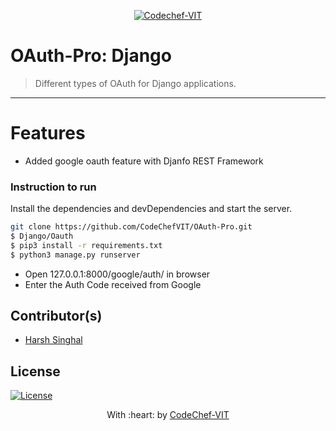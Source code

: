 <p align="center"><a href="http://www.codechefvit.com" target="_blank"><img src="https://s3.amazonaws.com/codechef_shared/sites/all/themes/abessive/logo-3.png" title="CodeChef-VIT" alt="Codechef-VIT"></a>
</p>

# OAuth-Pro: Django
> Different types of OAuth for Django applications.
---


# Features

- Added google oauth feature with Djanfo REST Framework

### Instruction to run 

Install the dependencies and devDependencies and start the server.

```sh
git clone https://github.com/CodeChefVIT/OAuth-Pro.git
$ Django/Oauth
$ pip3 install -r requirements.txt
$ python3 manage.py runserver
```

- Open 127.0.0.1:8000/google/auth/ in browser
- Enter the Auth Code received from Google

## Contributor(s)
- [Harsh Singhal](https://github.com/hsrambo07)

## License
[![License](http://img.shields.io/:license-mit-blue.svg?style=flat-square)](http://badges.mit-license.org)

<p align="center">
	With :heart: by <a href="http://www.codechefvit.com" target="_blank">CodeChef-VIT</a>
</p>
